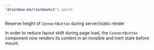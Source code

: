 ```yaml
---
'@rainbow-me/rainbowkit': patch
---
```


Reserve height of `ConnectButton` during server/static render

In order to reduce layout shift during page load, the `ConnectButton` component now renders its content in an invisible and inert state before mount.
